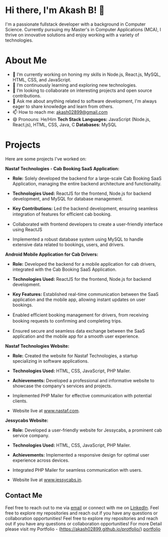 # **Hi there, I'm Akash B! 👋**
I'm a passionate fullstack developer with a background in Computer Science. Currently pursuing my Master's in Computer Applications (MCA), I thrive on innovative solutions and enjoy working with a variety of technologies.

# **About Me**
- 🔭 I’m currently working on honing my skills in Node.js, React.js, MySQL, HTML, CSS, and JavaScript.
- 🌱 I’m continuously learning and exploring new technologies.
- 👯 I’m looking to collaborate on interesting projects and open source contributions.
- 💬 Ask me about anything related to software development, I'm always eager to share knowledge and learn from others.
- 📫 How to reach me: akash02899@gmail.com
- 😄 Pronouns: He/Him
**Tech Stack**
**Languages:** JavaScript (Node.js, React.js), HTML, CSS, Java, C
**Databases:** MySQL

# **Projects**
Here are some projects I've worked on:

**Nastaf Technologies - Cab Booking SaaS Application:**

- **Role:** Solely developed the backend for a large-scale Cab Booking SaaS Application, managing the entire backend architecture and 
   functionality. 
- **Technologies Used:** ReactJS for the frontend, Node.js for backend development, and MySQL for database management.

- **Key Contributions:** Led the backend development, ensuring seamless integration of features for eﬃcient cab booking. 
- Collaborated with frontend developers to create a user-friendly interface using ReactJS 
- Implemented a robust database system using MySQL to handle extensive data related to bookings, users, and drivers.

**Android Mobile Application for Cab Drivers:**

- **Role:** Developed the backend for a mobile application for cab drivers, integrated with the Cab Booking SaaS Application. 
- **Technologies Used:** ReactJS for the frontend, Node.js for backend development.

- **Key Features:** Established real-time communication between the SaaS application and the mobile app, allowing instant updates on 
   user bookings. 
- Enabled eﬃcient booking management for drivers, from receiving booking requests to conﬁrming and completing trips. 
- Ensured secure and seamless data exchange between the SaaS application and the mobile app for a smooth user experience.

**Nastaf Technologies Website:**

- **Role:** Created the website for Nastaf Technologies, a startup specializing in software applications. 
- **Technologies Used:** HTML, CSS, JavaScript, PHP Mailer.

- **Achievements:** Developed a professional and informative website to showcase the company's services and projects. 
- Implemented PHP Mailer for effective communication with potential clients. 
- Website live at www.nastaf.com.

**Jessycabs Website:**

- **Role:** Developed a user-friendly website for Jessycabs, a prominent cab service company. 
- **Technologies Used:** HTML, CSS, JavaScript, PHP Mailer.

- **Achievements:** Implemented a responsive design for optimal user experience across devices. 
- Integrated PHP Mailer for seamless communication with users. 
- Website live at www.jessycabs.in.

## Contact Me
Feel free to reach out to me via [email](mailto:akash02899@gmail.com) or connect with me on [LinkedIn](https://www.linkedin.com/in/akash-b-7648b426b/). Feel free to explore my repositories and reach out if you have any questions or collaboration opportunities!
Feel free to explore my repositories and reach out if you have any questions or collaboration opportunities!
For more Detail please visit my Portfolio - (https://akash02899.github.io/protfolio/) [portfolio](https://akash02899.github.io/protfolio/)
